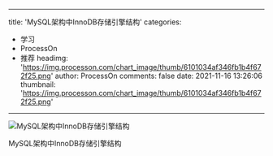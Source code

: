 
---
title: 'MySQL架构中InnoDB存储引擎结构'
categories: 
 - 学习
 - ProcessOn
 - 推荐
headimg: 'https://img.processon.com/chart_image/thumb/6101034af346fb1b4f672f25.png'
author: ProcessOn
comments: false
date: 2021-11-16 13:26:06
thumbnail: 'https://img.processon.com/chart_image/thumb/6101034af346fb1b4f672f25.png'
---

<div>   
<img class="thumb" alt="MySQL架构中InnoDB存储引擎结构" src="https://img.processon.com/chart_image/thumb/6101034af346fb1b4f672f25.png" referrerpolicy="no-referrer">
<p>MySQL架构中InnoDB存储引擎结构</p>  
</div>
            